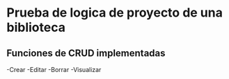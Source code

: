 # Prueba de logica de proyecto de una biblioteca
## Funciones de CRUD implementadas
-Crear
-Editar
-Borrar
-Visualizar
